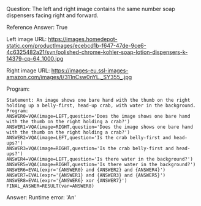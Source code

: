 Question: The left and right image contains the same number soap dispensers facing right and forward.

Reference Answer: True

Left image URL: https://images.homedepot-static.com/productImages/ecebcd1b-f647-47de-9ce6-4c6325482a21/svn/polished-chrome-kohler-soap-lotion-dispensers-k-14379-cp-64_1000.jpg

Right image URL: https://images-eu.ssl-images-amazon.com/images/I/311nCsw0nYL._SY355_.jpg

Program:

```
Statement: An image shows one bare hand with the thumb on the right holding up a belly-first, head-up crab, with water in the background.
Program:
ANSWER0=VQA(image=LEFT,question='Does the image shows one bare hand with the thumb on the right holding a crab?')
ANSWER1=VQA(image=RIGHT,question='Does the image shows one bare hand with the thumb on the right holding a crab?')
ANSWER2=VQA(image=LEFT,question='Is the crab belly-first and head-ups?')
ANSWER3=VQA(image=RIGHT,question='Is the crab belly-first and head-ups?')
ANSWER4=VQA(image=LEFT,question='Is there water in the background?')
ANSWER5=VQA(image=RIGHT,question='Is there water in the background?')
ANSWER6=EVAL(expr='{ANSWER0} and {ANSWER2} and {ANSWER4}')
ANSWER7=EVAL(expr='{ANSWER1} and {ANSWER3} and {ANSWER5}')
ANSWER8=EVAL(expr='{ANSWER6} xor {ANSWER7}')
FINAL_ANSWER=RESULT(var=ANSWER8)
```
Answer: Runtime error: 'An'

